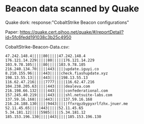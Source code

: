 # Beacon data scanned by Quake

Quake dork: response:"CobaltStrike Beacon configurations"

Paper: https://quake.cert.qihoo.net/quake/#/reportDetail?id=5fc6fedd191038c3b25c4950


CobaltStrike-Beacon-Data.csv:
```
47.242.148.4|||||80|||||47.242.148.4
176.121.14.229|||||80|||||176.121.14.229
103.9.78.105|||||80|||||103.9.78.105
216.240.134.70|||||443|||||update.iguyi.co
8.210.155.96|||||443|||||check.fiashupdate.xyz
198.13.55.13|||||443|||||198.13.55.13
116.62.47.216|||||7777|||||116.62.47.216
104.238.205.63|||||443|||||dealeva.com
216.198.66.132|||||443|||||confederational.com
157.245.40.219|||||443|||||shl.netsuite-labs.com
137.59.16.168|||||443|||||137.59.16.168
216.24.188.130|||||9443|||||ffxrqyzbypyxrlfzhx.jnuer.me
52.11.45.65|||||443|||||52.11.45.65
5.34.181.12|||||5985|||||5.34.181.12
185.153.196.130|||||443|||||185.153.196.130
```
